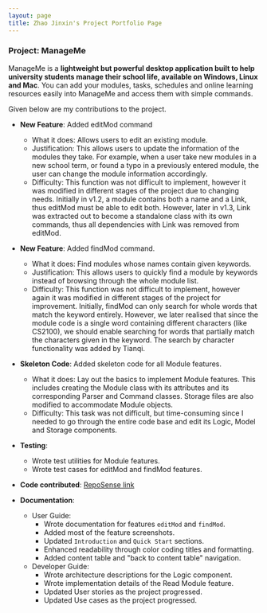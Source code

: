 ```yaml
---
layout: page
title: Zhao Jinxin's Project Portfolio Page
---
```


### Project: ManageMe

ManageMe is a **lightweight but powerful desktop application built to help university students manage their school life,
available on Windows, Linux and Mac**. You can add your modules, tasks, schedules and online learning resources easily
into ManageMe and access them with simple commands.

Given below are my contributions to the project.

* **New Feature**: Added editMod command
  * What it does: Allows users to edit an existing module.
  * Justification: This allows users to update the information of the modules they take. For example,
    when a user take new modules in a new school term, or found a typo in a previously entered module,
    the user can change the module information accordingly.
  * Difficulty: This function was not difficult to implement, however it was modified in different stages of the project
    due to changing needs. Initially in v1.2, a module contains both a name and a Link, thus editMod must be able to edit both.
    However, later in v1.3, Link was extracted out to become a standalone class with its own commands,
    thus all dependencies with Link was removed from editMod.
  

* **New Feature**: Added findMod command.
  * What it does: Find modules whose names contain given keywords.
  * Justification: This allows users to quickly find a module by keywords instead of browsing through the whole module list.
  * Difficulty: This function was not difficult to implement, however again it was modified in different stages of the project
    for improvement. Initially, findMod can only search for whole words that match the keyword entirely. However,
    we later realised that since the module code is a single word containing different characters (like CS2100), we should enable
    searching for words that partially match the characters given in the keyword. The search by character functionality was
    added by Tianqi.


* **Skeleton Code**: Added skeleton code for all Module features.
  * What it does: Lay out the basics to implement Module features. This includes creating the Module class with its
    attributes and its corresponding Parser and Command classes. Storage files are also modified to accommodate Module
    objects.
  * Difficulty: This task was not difficult, but time-consuming since I needed to go through the entire code base
    and edit its Logic, Model and Storage components.
  

* **Testing**:
  * Wrote test utilities for Module features.
  * Wrote test cases for editMod and findMod features.


* **Code contributed**: [RepoSense link](https://nus-cs2103-ay2122s1.github.io/tp-dashboard/?search=&sort=groupTitle&sortWithin=title&since=2021-09-17&timeframe=commit&mergegroup=&groupSelect=groupByRepos&breakdown=false&tabOpen=true&tabType=authorship&tabAuthor=JinxinZhao315&tabRepo=AY2122S1-CS2103T-W11-3%2Ftp%5Bmaster%5D&authorshipIsMergeGroup=false&authorshipFileTypes=docs~functional-code~test-code~other&authorshipIsBinaryFileTypeChecked=false)


* **Documentation**:
  * User Guide:
    * Wrote documentation for features `editMod` and `findMod`.
    * Added most of the feature screenshots.
    * Updated `Introduction` and `Quick Start` sections.
    * Enhanced readability through color coding titles and formatting.
    * Added content table and "back to content table" navigation.
  * Developer Guide:
    * Wrote architecture descriptions for the Logic component.
    * Wrote implementation details of the Read Module feature.
    * Updated User stories as the project progressed.
    * Updated Use cases as the project progressed.

